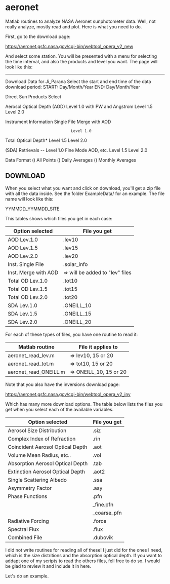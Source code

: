 aeronet
=======

Matlab routines to analyze NASA Aeronet sunphotometer data. Well, not
really analyze, mostly read and plot. Here is what you need to do.

First, go to the download page:

https://aeronet.gsfc.nasa.gov/cgi-bin/webtool_opera_v2_new

And select some station. You will be presented with a menu for
selecting the time interval, and also the products and level you
want. The page will look like this: 

------------------------------------------------------------
Download Data for Ji_Parana
Select the start and end time of the data download period:
START:	Day/Month/Year           END:	Day/Month/Year

Direct Sun Products	             Select

Aerosol Optical Depth (AOD)      Level 1.0 
with PW and Angstrom             Level 1.5 
                                 Level 2.0 

Instrument Information           Single File 
                                 Merge with AOD 

                                 Level 1.0
Total Optical Depth*             Level 1.5
                                 Level 2.0

(SDA) Retrievals --              Level 1.0
Fine Mode AOD, etc.              Level 1.5
                                 Level 2.0

Data Format
() All Points   () Daily Averages       () Monthly Averages

DOWNLOAD
------------------------------------------------------------

When you select what you want and click on download, you'll get a zip
file with all the data inside. See the folder ExampleData/ for an
example. The file name will look like this:

YYMMDD_YYMMDD_SITE.<something>

This tables shows which files you get in each case:

|Option selected | File you get
|------| ----
|AOD Lev.1.0             |<site id>.lev10                   |
|AOD Lev.1.5             |<site id>.lev15                   |
|AOD Lev.2.0             |<site id>.lev20                   |
|Inst. Single File       |<site id>.solar_info              |
|Inst. Merge with AOD    |=> will be added to "lev" files   |
|Total OD Lev.1.0        |<site id>.tot10                   |
|Total OD Lev.1.5        |<site id>.tot15                   |
|Total OD Lev.2.0        |<site id>.tot20                   |
|SDA Lev.1.0             |<site id>.ONEILL_10               |
|SDA Lev.1.5             |<site id>.ONEILL_15               |
|SDA Lev.2.0             |<site id>.ONEILL_20               |

For each of these types of files, you have one routine to read it:

|Matlab routine | File it applies to
|------| ----
|aeronet_read_lev.m    |=> lev10, 15 or 20     |
|aeronet_read_tot.m    |=> tot10, 15 or 20     |
|aeronet_read_ONEILL.m |=> ONEILL_10, 15 or 20 |

Note that you also have the inversions download page:

https://aeronet.gsfc.nasa.gov/cgi-bin/webtool_opera_v2_inv

Which has many more download options. The table below lists the files
you get when you select each of the available variables.

|Option selected | File you get
|------| ----
|Aerosol Size Distribution	        |<site id>.siz
|Complex Index of Refraction	    |    <site id>.rin
|Coincident Aerosol Optical Depth   | <site id>.aot
|Volume Mean Radius, etc..          | <site id>.vol
|Absorption Aerosol Optical Depth	|<site id>.tab
|Extinction Aerosol Optical Depth	|<site id>.aot2
|Single Scattering Albedo	        |<site id>.ssa
|Asymmetry Factor	                |<site id>.asy
|Phase Functions	                |    <site id>.pfn
|                                   | <site id>_fine.pfn
| 	                                |<site id>_coarse_pfn
|Radiative Forcing	                |<site id>.force
|Spectral Flux	                    |<site id>.flux
|Combined File                      | <site id>.dubovik

I did not write routines for reading all of these! I just did for the
ones I need, which is the size distritions and the absorption optical
depth. If you want to addapt one of my scripts to read the others
files, fell free to do so. I would be glad to review it and include it
in here.

Let's do an example.

